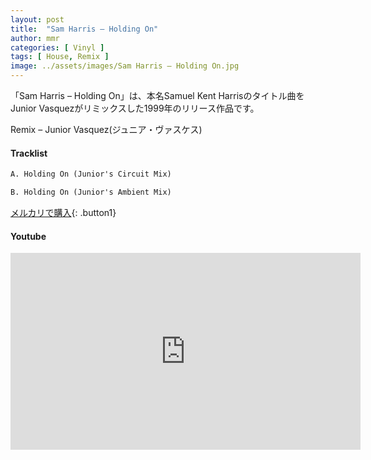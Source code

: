 ```yaml
---
layout: post
title:  "Sam Harris – Holding On"
author: mmr
categories: [ Vinyl ]
tags: [ House, Remix ]
image: ../assets/images/Sam Harris – Holding On.jpg
---
```


「Sam Harris – Holding On」は、本名Samuel Kent Harrisのタイトル曲をJunior Vasquezがリミックスした1999年のリリース作品です。

Remix – Junior Vasquez(ジュニア・ヴァスケス)

#### Tracklist
```md
A. Holding On (Junior's Circuit Mix)

B. Holding On (Junior's Ambient Mix)
```

[メルカリで購入](https://jp.mercari.com/item/m89744041671?afid=6142608987){: .button1}

#### Youtube
<iframe width="560" height="315" src="https://www.youtube.com/embed/b3BVYmEuu1E?si=VSDl7Gz13UsKI6SA" title="YouTube video player" frameborder="0" allow="accelerometer; autoplay; clipboard-write; encrypted-media; gyroscope; picture-in-picture; web-share" referrerpolicy="strict-origin-when-cross-origin" allowfullscreen></iframe>